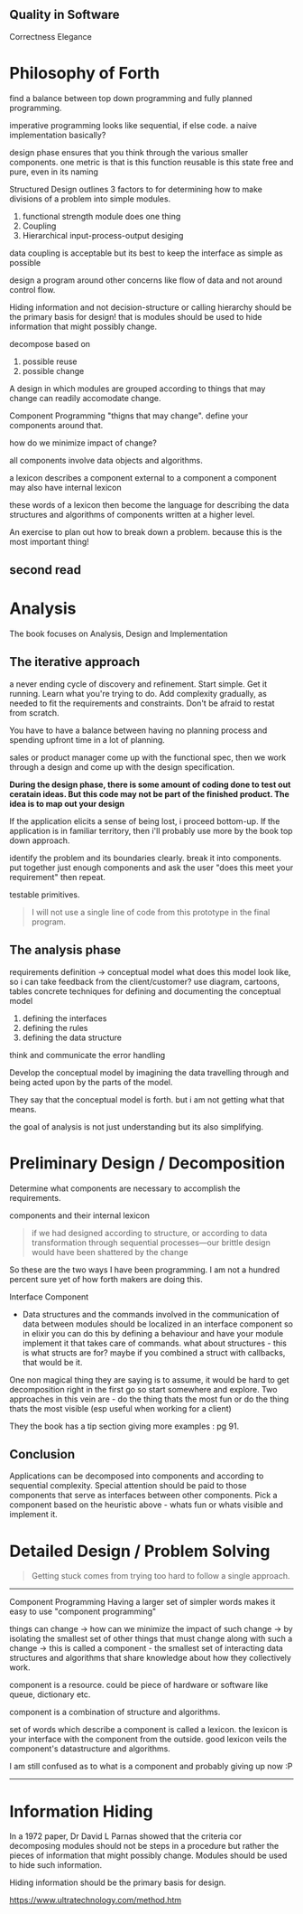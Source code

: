  ## Quality in Software
Correctness
Elegance

# Philosophy of Forth

find a balance between top down programming and fully planned programming.

imperative programming looks like sequential, if else code. a naive implementation basically?

design phase ensures that you think through the various smaller components.
one metric is that is this function reusable
is this state free and pure, even in its naming

Structured Design outlines 3 factors to for determining how to make divisions of a problem into simple modules.
1. functional strength
   module does one thing
2. Coupling
3. Hierarchical input-process-output desiging

data coupling is acceptable but its best to keep the interface as simple as possible

design a program around other concerns like flow of data and not around control flow.

Hiding information and not decision-structure or calling hierarchy should be the primary basis for design!
that is modules should be used to hide information that might possibly change.

decompose based on 
1. possible reuse
2. possible change

A design in which modules are grouped according to things that may change can readily accomodate change.

Component Programming
"thigns that may change". define your components around that.

how do we minimize impact of change? 

all components involve data objects and algorithms.

a lexicon describes a component
external to a component
a component may also have internal lexicon

these words of a lexicon then become the language for describing the data structures and algorithms of components written at a higher level.

An exercise to plan out how to break down a problem. because this is the most important thing!

## second read
 

# Analysis
The book focuses on Analysis, Design and Implementation
## The iterative approach
a never ending cycle of discovery and refinement. 
Start simple. Get it running. Learn what you're trying to do. Add complexity gradually, as needed to fit the requirements and constraints. Don't be afraid to restat from scratch.

You have to have a balance between having no planning process and spending upfront time in a lot of planning.

sales or product manager come up with the functional spec, then we work through a design and come up with the design specification.

**During the design phase, there is some amount of coding done to test out ceratain ideas. But this code may not be part of the finished product. The idea is to map out your design**

If the application elicits a sense of being lost, i proceed bottom-up. If the application is in familiar territory, then i'll probably use more by the book top down approach.

identify the problem and its boundaries clearly. break it into components.
put together just enough components and ask the user "does this meet your requirement"
then repeat.

testable primitives.

> I will not use a single line of code from this prototype in the final program.



## The analysis phase
requirements definition -> conceptual model
what does this model look like, so i can take feedback from the client/customer?
	use diagram, cartoons, tables
concrete techniques for defining and documenting the conceptual model
1. defining the interfaces
2. defining the rules
3. defining the data structure

think and communicate the error handling

Develop the conceptual model by imagining the data travelling through and being acted upon by the parts of the model.

They say that the conceptual model is forth. but i am not getting what that means.

the goal of analysis is not just understanding but its also simplifying.

# Preliminary Design / Decomposition
Determine what components are necessary to accomplish the requirements.

components and their internal lexicon

> if we had designed according to structure, or according to data transformation through sequential processes—our brittle design would have been shattered by the change

So these are the two ways I have been programming. I am not a hundred percent sure yet of how forth makers are doing this.

Interface Component
- Data structures and the commands involved in the communication of data between modules should be localized in an interface component
so in elixir you can do this by defining a behaviour and have your module implement it
	that takes care of commands. what about structures - this is what structs are for?
maybe if you combined a struct with callbacks, that would be it.

One non magical thing they are saying is to assume, it would be hard to get decomposition right in the first go so start somewhere and explore. Two approaches in this vein are  -  do the thing thats the most fun or do the thing thats the most visible (esp useful when working for a client)

They the book has a tip section giving more examples : pg 91.

## Conclusion
Applications can be decomposed into components and according to sequential complexity. 
Special attention should be paid to those components that serve as interfaces between other components.
Pick a component based on the heuristic above - whats fun or whats visible and implement it.

# Detailed Design / Problem Solving

> Getting stuck comes from trying too hard to follow a single approach. 




---
Component Programming
Having a larger set of simpler words makes it easy to use "component programming"

things can change -> how can we minimize the impact of such change -> by isolating the smallest set of other things that must change along with such a change -> this is called a component - the smallest set of interacting data structures and algorithms that share knowledge about how they collectively work.

component is a resource. could be piece of hardware or software like queue, dictionary etc.

component is a combination of structure and algorithms.

set of words which describe a component is called a lexicon. the lexicon is your interface with the component from the outside.
good lexicon veils the component's datastructure and algorithms.



I am still confused as to what is a component and probably giving up now :P

---
# Information Hiding
In a 1972 paper, Dr David L Parnas showed that the criteria cor decomposing modules should not be steps in a procedure but rather the pieces of information that might possibly change. Modules should be used to hide such information.

Hiding information should be the primary basis for design.

https://www.ultratechnology.com/method.htm

